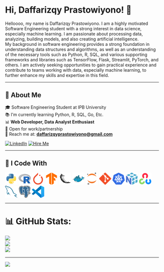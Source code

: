 # Hi, Daffarizqy Prastowiyono! 👋

Helloooo, my name is Daffarizqy Prastowiyono. I am a highly motivated Software Engineering student with a strong interest in data science, especially machine learning. I am passionate about processing data, analyzing, building models, and also creating artificial intelligence.  
My background in software engineering provides a strong foundation in understanding data structures and algorithms, as well as an understanding of the necessary tools such as Python, R, SQL, and various supporting frameworks and libraries such as TensorFlow, Flask, Streamlit, PyTorch, and others. I am actively seeking opportunities to gain practical experience and contribute to teams working with data, especially machine learning, to further enhance my skills and expertise in this field.

---

## 📌 About Me

🎓 Software Engineering Student at IPB University  
📚 I'm currently learning Python, R, SQL, Go, Etc.  
📊 **Web Developer, Data Analyst Enthusiast**  
🤝 Open for work/partnership  
📧 Reach me at: **daffarizqyprastowiyono@gmail.com**  

[![LinkedIn](https://img.shields.io/badge/LinkedIn-Daffarizqy%20Prastowiyono-blue?logo=linkedin)]([https://www.linkedin.com/in/daffarizqyprastowiyono](https://www.linkedin.com/in/daffarizqy-prastowiyono/))  
[![Hire Me](https://img.shields.io/badge/-Hire%20Me-green?style=for-the-badge)](mailto:daffarizqyprastowiyono@gmail.com)

---

## 🧰 I Code With

<p align="left"> 
<img src="https://raw.githubusercontent.com/devicons/devicon/master/icons/python/python-original.svg" alt="python" width="40"/> 
<img src="https://raw.githubusercontent.com/devicons/devicon/master/icons/r/r-original.svg" alt="R" width="40"/> 
<img src="https://raw.githubusercontent.com/devicons/devicon/master/icons/pytorch/pytorch-original.svg" alt="pytorch" width="40"/> 
<img src="https://raw.githubusercontent.com/devicons/devicon/master/icons/tensorflow/tensorflow-original.svg" alt="tensorflow" width="40"/> 
<img src="https://raw.githubusercontent.com/devicons/devicon/master/icons/flask/flask-original.svg" alt="flask" width="40"/> 
<img src="https://raw.githubusercontent.com/devicons/devicon/master/icons/docker/docker-original.svg" alt="docker" width="40"/> 
<img src="https://raw.githubusercontent.com/devicons/devicon/master/icons/jupyter/jupyter-original.svg" alt="jupyter" width="40"/> 
<img src="https://raw.githubusercontent.com/devicons/devicon/master/icons/git/git-original.svg" alt="git" width="40"/> 
<img src="https://raw.githubusercontent.com/devicons/devicon/master/icons/kubernetes/kubernetes-plain.svg" alt="kubernetes" width="40"/>
<img src="https://raw.githubusercontent.com/devicons/devicon/master/icons/numpy/numpy-original.svg" alt="numpy" width="40"/> 
<img src="https://raw.githubusercontent.com/devicons/devicon/master/icons/opencv/opencv-original.svg" alt="opencv" width="40"/> 
<img src="https://raw.githubusercontent.com/devicons/devicon/master/icons/mysql/mysql-original.svg" alt="mysql" width="40"/> 
<img src="https://raw.githubusercontent.com/devicons/devicon/master/icons/postgresql/postgresql-original.svg" alt="postgresql" width="40"/> 
<img src="https://raw.githubusercontent.com/devicons/devicon/master/icons/vscode/vscode-original.svg" alt="vscode" width="40"/> 
</p>

---
# 📊 GitHub Stats:
![](https://github-readme-stats.vercel.app/api?username=asdwdev&theme=dark&hide_border=false&include_all_commits=false&count_private=false)<br/>
![](https://github-readme-streak-stats.herokuapp.com/?user=asdwdev&theme=dark&hide_border=false)<br/>
![](https://github-readme-stats.vercel.app/api/top-langs/?username=asdwdev&theme=dark&hide_border=false&include_all_commits=false&count_private=false&layout=compact)

---
[![](https://visitcount.itsvg.in/api?id=asdwdev&icon=0&color=0)](https://visitcount.itsvg.in)
